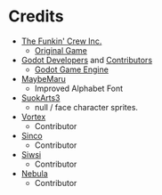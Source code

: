 # Credits

- [The Funkin' Crew Inc.](https://github.com/FunkinCrew)
	* [Original Game](https://www.newgrounds.com/portal/view/770371)
- [Godot Developers](https://github.com/godotengine) and [Contributors](https://github.com/godotengine/godot/graphs/contributors)
	* [Godot Game Engine](https://godotengine.org)
- [MaybeMaru](https://github.com/MaybeMaru)
	* Improved Alphabet Font
- [SuokArts3](https://twitter.com/SuokArts3)
	* null / face character sprites.
- [Vortex](https://github.com/Vortex2Oblivion)
	* Contributor
- [Sinco](https://github.com/sphis-Sinco)
	* Contributor
- [Siwsi](https://github.com/pisayesiwsi)
	* Contributor
- [Nebula](https://github.com/nebulazorua)
	* Contributor
